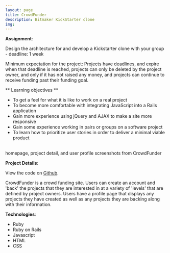 ```yaml
---
layout: page
title: CrowdFunder
description: Bitmaker KickStarter clone
img:
---
```


**Assignment**:

Design the architecture for and develop a Kickstarter clone with your group - deadline: 1 week  

Minimum expectation for the project: Projects have deadlines, and expire when that deadline is reached, projects can only be deleted by the project owner, and only if it has not raised any money, and projects can continue to receive funding past their funding goal.



** Learning objectives **

 * To get a feel for what it is like to work on a real project
 * To become more comfortable with integrating JavaScript into a Rails application
 * Gain more experience using jQuery and AJAX to make a site more responsive
 * Gain some experience working in pairs or groups on a software project
 * To learn how to prioritize user stories in order to deliver a minimal viable product

<div class="img_row">
	<img class="col one" src="{{ site.baseurl }}/img/crowdfunder/homepage.png" alt="" title="main pa"/>
	<img class="col one" src="{{ site.baseurl }}/img/crowdfunder/project-details.png" alt="" title="example project"/>
	<img class="col one" src="{{ site.baseurl }}/img/crowdfunder/user-profile.png" alt="" title="user profile"/>
</div>
<div class="col three caption">
	homepage, project detail, and user profile screenshots from CrowdFunder
</div>

**Project Details**:  

View the code on <a href="https://github.com/Courtney2511/crowdfunder">Github</a>.

CrowdFunder is a crowd funding site.  Users can create an account and 'back' the projects that they are interested in at a variety of 'levels' that are defined by project owners. Users have a profile page that displays any projects they have created as well as any projects they are backing along with their information.


**Technologies**:

* Ruby
* Ruby on Rails
* Javascript
* HTML
* CSS

<br/><br/><br/>
